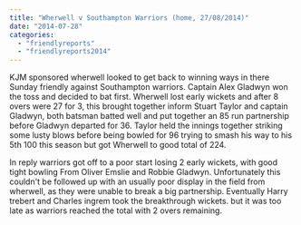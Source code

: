 ```yaml
---
title: "Wherwell v Southampton Warriors (home, 27/08/2014)"
date: "2014-07-28"
categories: 
  - "friendlyreports"
  - "friendlyreports2014"
---
```


KJM sponsored wherwell looked to get back to winning ways in there Sunday friendly against Southampton warriors. Captain Alex Gladwyn won the toss and decided to bat first. Wherwell lost early wickets and after 8 overs were 27 for 3, this brought together inform Stuart Taylor and captain Gladwyn, both batsman batted well and put together an 85 run partnership before Gladwyn departed for 36. Taylor held the innings together striking some lusty blows before being bowled for 96 trying to smash his way to his 5th 100 this season but got Wherwell to good total of 224.

In reply warriors got off to a poor start losing 2 early wickets, with good tight bowling From Oliver Emslie and Robbie Gladwyn. Unfortunately this couldn't be followed up with an usually poor display in the field from wherwell, as they were unable to break a big partnership. Eventually Harry trebert and Charles ingrem took the breakthrough wickets. but it was too late as warriors reached the total with 2 overs remaining.
